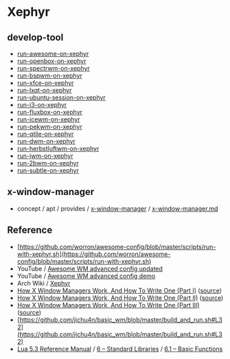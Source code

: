 
# Xephyr


## develop-tool

* [run-awesome-on-xephyr](develop-tool/run-awesome-on-xephyr)
* [run-openbox-on-xephyr](develop-tool/run-openbox-on-xephyr)
* [run-spectrwm-on-xephyr](develop-tool/run-spectrwm-on-xephyr)
* [run-bspwm-on-xephyr](develop-tool/run-bspwm-on-xephyr)
* [run-xfce-on-xephyr](develop-tool/run-xfce-on-xephyr)
* [run-lxqt-on-xephyr](develop-tool/run-lxqt-on-xephyr)
* [run-ubuntu-session-on-xephyr](develop-tool/run-ubuntu-session-on-xephyr)
* [run-i3-on-xephyr](develop-tool/run-i3-on-xephyr)
* [run-fluxbox-on-xephyr](develop-tool/run-fluxbox-on-xephyr)
* [run-icewm-on-xephyr](develop-tool/run-icewm-on-xephyr)
* [run-pekwm-on-xephyr](develop-tool/run-pekwm-on-xephyr)
* [run-qtile-on-xephyr](develop-tool/run-qtile-on-xephyr)
* [run-dwm-on-xephyr](develop-tool/run-dwm-on-xephyr)
* [run-herbstluftwm-on-xephyr](develop-tool/run-herbstluftwm-on-xephyr)
* [run-jwm-on-xephyr](develop-tool/run-jwm-on-xephyr)
* [run-2bwm-on-xephyr](develop-tool/run-2bwm-on-xephyr)
* [run-subtle-on-xephyr](develop-tool/run-subtle-on-xephyr)



## x-window-manager

* concept / apt / provides / [x-window-manager](../../concept/apt/provides/x-window-manager) / [x-window-manager.md](../../concept/apt/provides/x-window-manager/x-window-manager.md)


## Reference

* [https://github.com/worron/awesome-config/blob/master/scripts/run-with-xephyr.sh](https://github.com/worron/awesome-config/blob/master/scripts/run-with-xephyr.sh)
* YouTube / [Awesome WM advanced config updated](https://www.youtube.com/watch?v=_1M1Wv64JGA)
* YouTube / [Awesome WM advanced config demo](https://www.youtube.com/watch?v=_1M1Wv64JGA)
* Arch Wiki / [Xephyr](https://wiki.archlinux.org/index.php/Xephyr)
* [How X Window Managers Work, And How To Write One (Part I)](https://jichu4n.com/posts/how-x-window-managers-work-and-how-to-write-one-part-i/) ([source](https://github.com/jichu4n/jichu4n.github.io/blob/master/posts/how-x-window-managers-work-and-how-to-write-one-part-i.html))
* [How X Window Managers Work, And How To Write One (Part II)](https://jichu4n.com/posts/how-x-window-managers-work-and-how-to-write-one-part-ii/) ([source](https://github.com/jichu4n/jichu4n.github.io/blob/master/posts/how-x-window-managers-work-and-how-to-write-one-part-ii.html))
* [How X Window Managers Work, And How To Write One (Part III)](https://jichu4n.com/posts/how-x-window-managers-work-and-how-to-write-one-part-iii/) ([source](https://github.com/jichu4n/jichu4n.github.io/blob/master/posts/how-x-window-managers-work-and-how-to-write-one-part-iii.html))
* [https://github.com/jichu4n/basic_wm/blob/master/build_and_run.sh#L32](https://github.com/jichu4n/basic_wm/blob/master/build_and_run.sh#L32)
* [Lua 5.3 Reference Manual](https://www.lua.org/manual/5.3/) / [6 – Standard Libraries](https://www.lua.org/manual/5.3/manual.html#6) / [6.1 – Basic Functions](https://www.lua.org/manual/5.3/manual.html#6.1)
